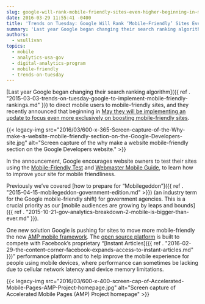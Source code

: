 ```yaml
---
slug: google-will-rank-mobile-friendly-sites-even-higher-beginning-in-may
date: 2016-03-29 11:55:41 -0400
title: 'Trends on Tuesday: Google Will Rank ‘Mobile-Friendly’ Sites Even Higher Beginning in May'
summary: 'Last year Google began changing their search ranking algorithm to direct mobile users to mobile-friendly sites, and they recently announced that beginning in May they will be implementing an update to focus even more exclusively on boosting mobile-friendly sites.'
authors:
  - wsullivan
topics:
  - mobile
  - analytics-usa-gov
  - digital-analytics-program
  - mobile-friendly
  - trends-on-tuesday
---
```


[Last year Google began changing their search ranking algorithm]({{ ref . "2015-03-03-trends-on-tuesday-google-to-implement-mobile-friendly-rankings.md" }}) to direct mobile users to mobile-friendly sites, and they recently announced that beginning in [May they will be implementing an update to focus even more exclusively on boosting mobile-friendly sites](https://webmasters.googleblog.com/2016/03/continuing-to-make-web-more-mobile.html).

{{< legacy-img src="2016/03/600-x-365-Screen-capture-of-the-Why-make-a-website-mobile-friendly-section-on-the-Google-Developers-site.jpg" alt="Screen capture of the why make a website mobile-friendly section on the Google Developers website." >}}

In the announcement, Google encourages website owners to test their sites using the [Mobile-Friendly Test](https://www.google.com/webmasters/tools/mobile-friendly/) and [Webmaster Mobile Guide](https://developers.google.com/webmasters/mobile-sites/), to learn how to improve your site for mobile friendliness.

Previously we’ve covered [how to prepare for “Mobilegeddon”]({{ ref . "2015-04-15-mobilegeddon-government-edition.md" >}}) (an industry term for the Google mobile-friendly shift) for government agencies. This is a crucial priority as our [mobile audiences are growing by leaps and bounds]({{ ref . "2015-10-21-gov-analytics-breakdown-2-mobile-is-bigger-than-ever.md" }}).

One new solution Google is pushing for sites to move more mobile-friendly the new [AMP mobile framework](https://www.ampproject.org/). The [open source platform](https://github.com/ampproject/amphtml) is built to compete with Facebook’s proprietary “[Instant Articles]({{ ref . "2016-02-29-the-content-corner-facebook-expands-access-to-instant-articles.md" }})” performance platform and to help improve the mobile experience for people using mobile devices, where performance can sometimes be lacking due to cellular network latency and device memory limitations.

{{< legacy-img src="2016/03/600-x-400-screen-cap-of-Accelerated-Mobile-Pages-AMP-Project-homepage.jpg" alt="Screen capture of Accelerated Mobile Pages (AMP) Project homepage" >}}
